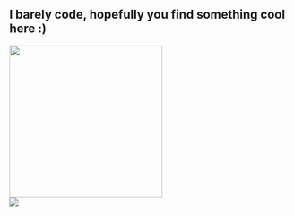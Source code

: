 I barely code, hopefully you find something cool here :)
---

<div>
<a href="https://github.com/Bennyboy46">
            <img width="273" src="https://gitmystat.vercel.app/user?theme=gruvbox-light&username=Bennyboy46"></img>
          </a> 
</div>
<div>
            <a href="https://github.com/Bennyboy46?tab=repositories">
            <img src="https://gitmystat.vercel.app/top?theme=gruvbox-light&username=Bennyboy46&layout=default"></img>
</a>
</div>

